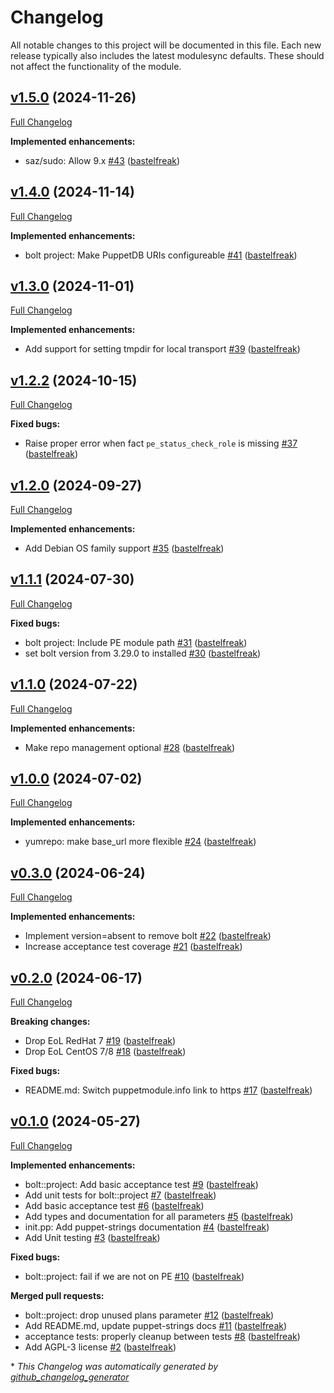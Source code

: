 # Changelog

All notable changes to this project will be documented in this file.
Each new release typically also includes the latest modulesync defaults.
These should not affect the functionality of the module.

## [v1.5.0](https://github.com/voxpupuli/puppet-bolt/tree/v1.5.0) (2024-11-26)

[Full Changelog](https://github.com/voxpupuli/puppet-bolt/compare/v1.4.0...v1.5.0)

**Implemented enhancements:**

- saz/sudo: Allow 9.x [\#43](https://github.com/voxpupuli/puppet-bolt/pull/43) ([bastelfreak](https://github.com/bastelfreak))

## [v1.4.0](https://github.com/voxpupuli/puppet-bolt/tree/v1.4.0) (2024-11-14)

[Full Changelog](https://github.com/voxpupuli/puppet-bolt/compare/v1.3.0...v1.4.0)

**Implemented enhancements:**

- bolt project: Make PuppetDB URIs configureable [\#41](https://github.com/voxpupuli/puppet-bolt/pull/41) ([bastelfreak](https://github.com/bastelfreak))

## [v1.3.0](https://github.com/voxpupuli/puppet-bolt/tree/v1.3.0) (2024-11-01)

[Full Changelog](https://github.com/voxpupuli/puppet-bolt/compare/v1.2.2...v1.3.0)

**Implemented enhancements:**

- Add support for setting tmpdir for local transport [\#39](https://github.com/voxpupuli/puppet-bolt/pull/39) ([bastelfreak](https://github.com/bastelfreak))

## [v1.2.2](https://github.com/voxpupuli/puppet-bolt/tree/v1.2.2) (2024-10-15)

[Full Changelog](https://github.com/voxpupuli/puppet-bolt/compare/v1.2.0...v1.2.2)

**Fixed bugs:**

- Raise proper error when fact `pe_status_check_role` is missing [\#37](https://github.com/voxpupuli/puppet-bolt/pull/37) ([bastelfreak](https://github.com/bastelfreak))

## [v1.2.0](https://github.com/voxpupuli/puppet-bolt/tree/v1.2.0) (2024-09-27)

[Full Changelog](https://github.com/voxpupuli/puppet-bolt/compare/v1.1.1...v1.2.0)

**Implemented enhancements:**

- Add Debian OS family support [\#35](https://github.com/voxpupuli/puppet-bolt/pull/35) ([bastelfreak](https://github.com/bastelfreak))

## [v1.1.1](https://github.com/voxpupuli/puppet-bolt/tree/v1.1.1) (2024-07-30)

[Full Changelog](https://github.com/voxpupuli/puppet-bolt/compare/v1.1.0...v1.1.1)

**Fixed bugs:**

- bolt project: Include PE module path [\#31](https://github.com/voxpupuli/puppet-bolt/pull/31) ([bastelfreak](https://github.com/bastelfreak))
- set bolt version from 3.29.0 to installed [\#30](https://github.com/voxpupuli/puppet-bolt/pull/30) ([bastelfreak](https://github.com/bastelfreak))

## [v1.1.0](https://github.com/voxpupuli/puppet-bolt/tree/v1.1.0) (2024-07-22)

[Full Changelog](https://github.com/voxpupuli/puppet-bolt/compare/v1.0.0...v1.1.0)

**Implemented enhancements:**

- Make repo management optional [\#28](https://github.com/voxpupuli/puppet-bolt/pull/28) ([bastelfreak](https://github.com/bastelfreak))

## [v1.0.0](https://github.com/voxpupuli/puppet-bolt/tree/v1.0.0) (2024-07-02)

[Full Changelog](https://github.com/voxpupuli/puppet-bolt/compare/v0.3.0...v1.0.0)

**Implemented enhancements:**

- yumrepo: make base\_url more flexible [\#24](https://github.com/voxpupuli/puppet-bolt/pull/24) ([bastelfreak](https://github.com/bastelfreak))

## [v0.3.0](https://github.com/voxpupuli/puppet-bolt/tree/v0.3.0) (2024-06-24)

[Full Changelog](https://github.com/voxpupuli/puppet-bolt/compare/v0.2.0...v0.3.0)

**Implemented enhancements:**

- Implement version=absent to remove bolt [\#22](https://github.com/voxpupuli/puppet-bolt/pull/22) ([bastelfreak](https://github.com/bastelfreak))
- Increase acceptance test coverage [\#21](https://github.com/voxpupuli/puppet-bolt/pull/21) ([bastelfreak](https://github.com/bastelfreak))

## [v0.2.0](https://github.com/voxpupuli/puppet-bolt/tree/v0.2.0) (2024-06-17)

[Full Changelog](https://github.com/voxpupuli/puppet-bolt/compare/v0.1.0...v0.2.0)

**Breaking changes:**

- Drop EoL RedHat 7 [\#19](https://github.com/voxpupuli/puppet-bolt/pull/19) ([bastelfreak](https://github.com/bastelfreak))
- Drop EoL CentOS 7/8 [\#18](https://github.com/voxpupuli/puppet-bolt/pull/18) ([bastelfreak](https://github.com/bastelfreak))

**Fixed bugs:**

- README.md: Switch puppetmodule.info link to https [\#17](https://github.com/voxpupuli/puppet-bolt/pull/17) ([bastelfreak](https://github.com/bastelfreak))

## [v0.1.0](https://github.com/voxpupuli/puppet-bolt/tree/v0.1.0) (2024-05-27)

[Full Changelog](https://github.com/voxpupuli/puppet-bolt/compare/4b4c88b6ad8eadab239d3a78f4931a80bd03aea2...v0.1.0)

**Implemented enhancements:**

- bolt::project: Add basic acceptance test [\#9](https://github.com/voxpupuli/puppet-bolt/pull/9) ([bastelfreak](https://github.com/bastelfreak))
- Add unit  tests for bolt::project [\#7](https://github.com/voxpupuli/puppet-bolt/pull/7) ([bastelfreak](https://github.com/bastelfreak))
- Add basic acceptance test [\#6](https://github.com/voxpupuli/puppet-bolt/pull/6) ([bastelfreak](https://github.com/bastelfreak))
- Add types and documentation for all parameters [\#5](https://github.com/voxpupuli/puppet-bolt/pull/5) ([bastelfreak](https://github.com/bastelfreak))
- init.pp: Add puppet-strings documentation [\#4](https://github.com/voxpupuli/puppet-bolt/pull/4) ([bastelfreak](https://github.com/bastelfreak))
- Add Unit testing [\#3](https://github.com/voxpupuli/puppet-bolt/pull/3) ([bastelfreak](https://github.com/bastelfreak))

**Fixed bugs:**

- bolt::project: fail if we are not on PE [\#10](https://github.com/voxpupuli/puppet-bolt/pull/10) ([bastelfreak](https://github.com/bastelfreak))

**Merged pull requests:**

- bolt::project: drop unused plans parameter [\#12](https://github.com/voxpupuli/puppet-bolt/pull/12) ([bastelfreak](https://github.com/bastelfreak))
- Add README.md, update puppet-strings docs [\#11](https://github.com/voxpupuli/puppet-bolt/pull/11) ([bastelfreak](https://github.com/bastelfreak))
- acceptance tests: properly cleanup between tests [\#8](https://github.com/voxpupuli/puppet-bolt/pull/8) ([bastelfreak](https://github.com/bastelfreak))
- Add AGPL-3 license [\#2](https://github.com/voxpupuli/puppet-bolt/pull/2) ([bastelfreak](https://github.com/bastelfreak))



\* *This Changelog was automatically generated by [github_changelog_generator](https://github.com/github-changelog-generator/github-changelog-generator)*

